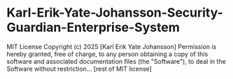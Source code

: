 # Karl-Erik-Yate-Johansson-Security-Guardian-Enterprise-System
MIT License  Copyright (c) 2025 \[Karl Erik Yate Johansson]  Permission is hereby granted, free of charge, to any person obtaining a copy of this software and associated documentation files (the "Software"), to deal in the Software without restriction...  \[rest of MIT license]
